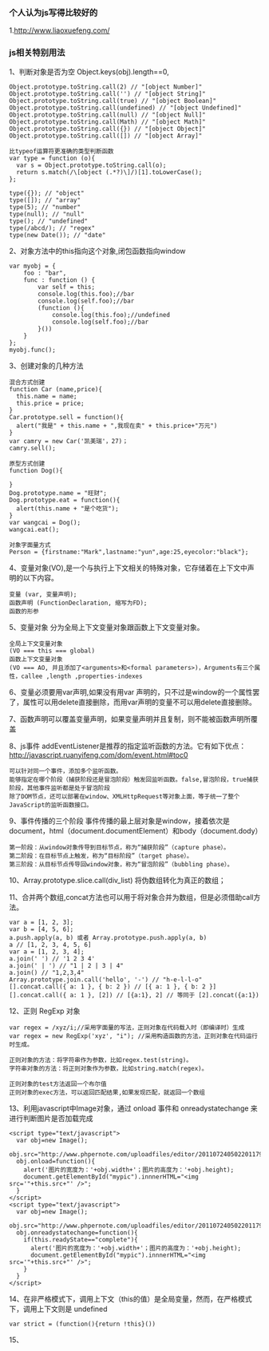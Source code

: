### 个人认为js写得比较好的

1.http://www.liaoxuefeng.com/
### js相关特别用法

  1、判断对象是否为空 Object.keys(obj).length==0, 

    Object.prototype.toString.call(2) // "[object Number]"
    Object.prototype.toString.call('') // "[object String]"
    Object.prototype.toString.call(true) // "[object Boolean]"
    Object.prototype.toString.call(undefined) // "[object Undefined]"
    Object.prototype.toString.call(null) // "[object Null]"
    Object.prototype.toString.call(Math) // "[object Math]"
    Object.prototype.toString.call({}) // "[object Object]"
    Object.prototype.toString.call([]) // "[object Array]"

    比typeof运算符更准确的类型判断函数
    var type = function (o){
      var s = Object.prototype.toString.call(o);
      return s.match(/\[object (.*?)\]/)[1].toLowerCase();
    };

    type({}); // "object"
    type([]); // "array"
    type(5); // "number"
    type(null); // "null"
    type(); // "undefined"
    type(/abcd/); // "regex"
    type(new Date()); // "date"
  
  2、对象方法中的this指向这个对象,闭包函数指向window

    var myobj = {
    	foo : "bar",
    	func : function () {
    		var self = this;
    		console.log(this.foo);//bar
    		console.log(self.foo);//bar
    		(function (){
    			console.log(this.foo);//undefined
    			console.log(self.foo);//bar
    		}())
    	}
    };
    myobj.func();
    
  3、创建对象的几种方法

    混合方式创建
    function Car (name,price){
      this.name = name;
      this.price = price;
    }
    Car.prototype.sell = function(){
      alert("我是" + this.name + ",我现在卖" + this.price+"万元")
    } 
    var camry = new Car('凯美瑞'，27)；
    camry.sell();

    原型方式创建
    function Dog(){
      
    }
    Dog.prototype.name = "旺财";
    Dog.prototype.eat = function(){
      alert(this.name + "是个吃货");
    }
    var wangcai = Dog();
    wangcai.eat();

    对象字面量方式
    Person = {firstname:"Mark",lastname:"yun",age:25,eyecolor:"black"};
    
  4、变量对象(VO),是一个与执行上下文相关的特殊对象，它存储着在上下文中声明的以下内容。

    变量 (var, 变量声明);
    函数声明 (FunctionDeclaration, 缩写为FD);
    函数的形参
    
  5、变量对象 分为全局上下文变量对象跟函数上下文变量对象。

    全局上下文变量对象 
    (VO === this === global)
    函数上下文变量对象 
    (VO === AO, 并且添加了<arguments>和<formal parameters>)，Arguments有三个属性，callee ,length ,properties-indexes
    
  6、变量必须要用var声明,如果没有用var 声明的，只不过是window的一个属性罢了，属性可以用delete直接删除，而用var声明的变量不可以用delete直接删除。
  
  7、函数声明可以覆盖变量声明，如果变量声明并且复制，则不能被函数声明所覆盖
  
  8、js事件 addEventListener是推荐的指定监听函数的方法。它有如下优点：http://javascript.ruanyifeng.com/dom/event.html#toc0

    可以针对同一个事件，添加多个监听函数。
    能够指定在哪个阶段（捕获阶段还是冒泡阶段）触发回监听函数。false,冒泡阶段，true捕获阶段，其他事件监听都是处于冒泡阶段
    除了DOM节点，还可以部署在window、XMLHttpRequest等对象上面，等于统一了整个JavaScript的监听函数接口。
    
  9、事件传播的三个阶段 事件传播的最上层对象是window，接着依次是document，html（document.documentElement）和body（document.dody）

    第一阶段：从window对象传导到目标节点，称为“捕获阶段”（capture phase）。
    第二阶段：在目标节点上触发，称为“目标阶段”（target phase）。
    第三阶段：从目标节点传导回window对象，称为“冒泡阶段”（bubbling phase）。
    
  10、Array.prototype.slice.call(div_list) 将伪数组转化为真正的数组；
  
  11、合并两个数组,concat方法也可以用于将对象合并为数组，但是必须借助call方法。

    var a = [1, 2, 3];
    var b = [4, 5, 6];
    a.push.apply(a, b) 或者 Array.prototype.push.apply(a, b)
    a // [1, 2, 3, 4, 5, 6]
    var a = [1, 2, 3, 4];
    a.join(' ') // '1 2 3 4'
    a.join(' | ') // "1 | 2 | 3 | 4"
    a.join() // "1,2,3,4"
    Array.prototype.join.call('hello', '-') // "h-e-l-l-o"
    [].concat.call({ a: 1 }, { b: 2 }) // [{ a: 1 }, { b: 2 }]
    [].concat.call({ a: 1 }, [2]) // [{a:1}, 2] // 等同于 [2].concat({a:1})
    
  12、正则 RegExp 对象

    var regex = /xyz/i;//采用字面量的写法，正则对象在代码载入时（即编译时）生成
    var regex = new RegExp('xyz', "i"); //采用构造函数的方法，正则对象在代码运行时生成。

    正则对象的方法：将字符串作为参数，比如regex.test(string)。
    字符串对象的方法：将正则对象作为参数，比如string.match(regex)。

    正则对象的test方法返回一个布尔值
    正则对象的exec方法，可以返回匹配结果,如果发现匹配，就返回一个数组
    
  13、利用javascript中Image对象，通过 onload 事件和 onreadystatechange 来进行判断图片是否加载完成

    <script type="text/javascript">
      var obj=new Image();
      obj.src="http://www.phpernote.com/uploadfiles/editor/201107240502201179.jpg";
      obj.onload=function(){
        alert('图片的宽度为：'+obj.width+'；图片的高度为：'+obj.height);
        document.getElementById("mypic").innnerHTML="<img src='"+this.src+"' />";
      }
    </script>
    <script type="text/javascript">
      var obj=new Image();
      obj.src="http://www.phpernote.com/uploadfiles/editor/201107240502201179.jpg";
      obj.onreadystatechange=function(){
        if(this.readyState=="complete"){
          alert('图片的宽度为：'+obj.width+'；图片的高度为：'+obj.height);
          document.getElementById("mypic").innnerHTML="<img src='"+this.src+"' />";
        }
      }
    </script>
    
  14、在非严格模式下，调用上下文（this的值）是全局变量，然而，在严格模式下，调用上下文则是 undefined
  
    var strict = (function(){return !this}())
    
  15、
    
  



  
    
    
    
    
    
  

    
    
  
  
    

  

